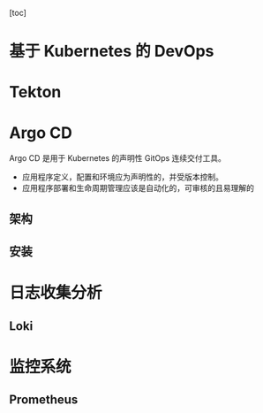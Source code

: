 [toc]







# 基于 Kubernetes 的 DevOps





# Tekton





# Argo CD

Argo CD 是用于 Kubernetes 的声明性 GitOps 连续交付工具。  

* 应用程序定义，配置和环境应为声明性的，并受版本控制。
* 应用程序部署和生命周期管理应该是自动化的，可审核的且易理解的



## 架构





## 安装









# 日志收集分析









## Loki















# 监控系统



## Prometheus

























